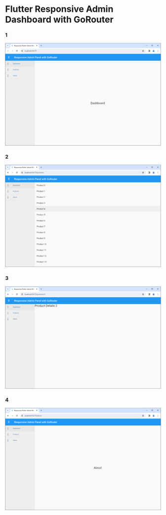 # Flutter Responsive Admin Dashboard with GoRouter


### 1
![iimage 1](./assets/1.PNG?raw=true)

### 2
![iimage 2](./assets/2.PNG?raw=true)


### 3
![iimage 3](./assets/3.PNG?raw=true)


### 4
![image 4](./assets/4.PNG?raw=true)